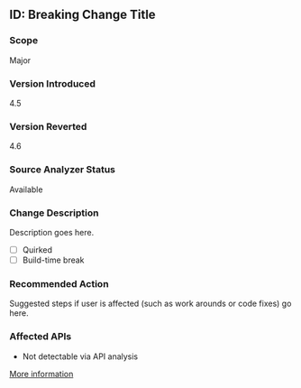 ## ID: Breaking Change Title

### Scope
Major

### Version Introduced
4.5

### Version Reverted
4.6

### Source Analyzer Status
Available

### Change Description
Description goes here.

- [ ] Quirked
- [ ] Build-time break

### Recommended Action
Suggested steps if user is affected (such as work arounds or code fixes) go here.

### Affected APIs
* Not detectable via API analysis

[More information](LinkForMoreInformation)

<!--
    ### Original Bug
    Bug link goes here
    ### Notes
    Source analyzer status: Not usefully detectable with an analyzer
-->


